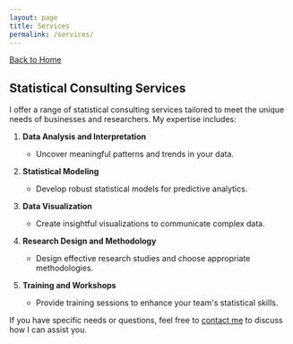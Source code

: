 ```yaml
---
layout: page
title: Services
permalink: /services/
---
```

[Back to Home](/guillermogranados.github.io/)

## Statistical Consulting Services

I offer a range of statistical consulting services tailored to meet the unique needs of businesses and researchers. My expertise includes:

1. **Data Analysis and Interpretation**
   - Uncover meaningful patterns and trends in your data.

2. **Statistical Modeling**
   - Develop robust statistical models for predictive analytics.

3. **Data Visualization**
   - Create insightful visualizations to communicate complex data.

4. **Research Design and Methodology**
   - Design effective research studies and choose appropriate methodologies.

5. **Training and Workshops**
   - Provide training sessions to enhance your team's statistical skills.

If you have specific needs or questions, feel free to [contact me](/guillermogranados.github.io/contact) to discuss how I can assist you.
